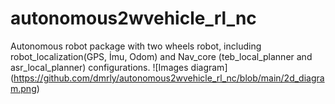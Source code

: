 # autonomous2wvehicle_rl_nc
Autonomous robot package with two wheels robot, including robot_localization(GPS, İmu, Odom) and Nav_core (teb_local_planner and asr_local_planner) configurations.
![Images diagram] (https://github.com/dmrly/autonomous2wvehicle_rl_nc/blob/main/2d_diagram.png)
